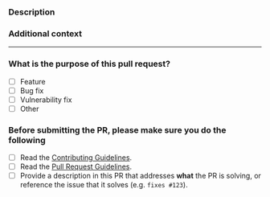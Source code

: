 <!-- Thank you for contributing! -->

### Description

<!-- Please insert your description here and provide especially info about the "what" this PR is solving -->

### Additional context

<!-- e.g. is there anything you'd like reviewers to focus on? -->

---

### What is the purpose of this pull request? <!-- (put an "X" next to an item) -->

- [ ] Feature
- [ ] Bug fix
- [ ] Vulnerability fix
- [ ] Other

### Before submitting the PR, please make sure you do the following

- [ ] Read the [Contributing Guidelines](https://github.com/krp-races/krp-node-wrapper/blob/main/CONTRIBUTING.md).
- [ ] Read the [Pull Request Guidelines](https://github.com/krp-races/krp-node-wrapper/blob/main/CONTRIBUTING.md#pull-request).
- [ ] Provide a description in this PR that addresses **what** the PR is solving, or reference the issue that it solves (e.g. `fixes #123`).